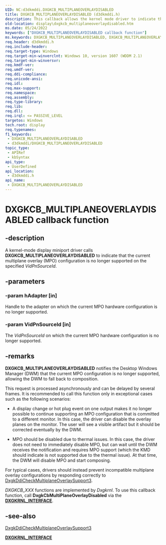 ```yaml
---
UID: NC:d3dkmddi.DXGKCB_MULTIPLANEOVERLAYDISABLED
title: DXGKCB_MULTIPLANEOVERLAYDISABLED (d3dkmddi.h)
description: This callback allows the kernel mode driver to indicate that the current multiplane overlay configuration is no longer supported on the specified VidPnSourceId.
old-location: display\dxgkcb_multiplaneoverlaydisabled.htm
ms.date: 05/24/2022
keywords: ["DXGKCB_MULTIPLANEOVERLAYDISABLED callback function"]
ms.keywords: DXGKCB_MULTIPLANEOVERLAYDISABLED, DXGKCB_MULTIPLANEOVERLAYDISABLED callback, DXGKCB_MULTIPLANEOVERLAYDISABLED callback function [Display Devices], d3dkmddi/DXGKCB_MULTIPLANEOVERLAYDISABLED, display.dxgkcb_multiplaneoverlaydisabled
req.header: d3dkmddi.h
req.include-header: 
req.target-type: Windows
req.target-min-winverclnt: Windows 10, version 1607 (WDDM 2.1)
req.target-min-winversvr: 
req.kmdf-ver: 
req.umdf-ver: 
req.ddi-compliance: 
req.unicode-ansi: 
req.idl: 
req.max-support: 
req.namespace: 
req.assembly: 
req.type-library: 
req.lib: 
req.dll: 
req.irql: <= PASSIVE_LEVEL
targetos: Windows
tech.root: display
req.typenames: 
f1_keywords:
 - DXGKCB_MULTIPLANEOVERLAYDISABLED
 - d3dkmddi/DXGKCB_MULTIPLANEOVERLAYDISABLED
topic_type:
 - APIRef
 - kbSyntax
api_type:
 - UserDefined
api_location:
 - d3dkmddi.h
api_name:
 - DXGKCB_MULTIPLANEOVERLAYDISABLED
---
```


# DXGKCB_MULTIPLANEOVERLAYDISABLED callback function

## -description

A kernel-mode display miniport driver calls **DXGKCB_MULTIPLANEOVERLAYDISABLED** to indicate that the current multiplane overlay (MPO) configuration is no longer supported on the specified *VidPnSourceId*.

## -parameters

### -param hAdapter [in]

Handle to the adapter on which the current MPO hardware configuration is no longer supported.

### -param VidPnSourceId [in]

The *VidPnSourceId* on which the current MPO hardware configuration is no longer supported.

## -remarks

**DXGKCB_MULTIPLANEOVERLAYDISABLED** notifies the Desktop Windows Manager (DWM) that the current MPO configuration is no longer supported, allowing the DWM to fall back to composition.

This request is processed asynchronously and can be delayed by several frames. It is recommended to call this function only in exceptional cases such as the following scenarios:

* A display change or hot plug event on one output makes it no longer possible to continue supporting an MPO configuration that is committed to a different monitor. In this case, the driver can disable the overlay planes on the monitor. The user will see a visible artifact but it should be corrected eventually by the DWM.

* MPO should be disabled due to thermal issues. In this case, the driver does not need to immediately disable MPO, but can wait until the DWM receives the notification and requires MPO support (which the KMD should indicate is not supported due to the thermal issue). At that time, the DWM will disable MPO and start composing.

 For typical cases, drivers should instead prevent incompatible multiplane overlay configurations by responding correctly to [DxgkDdiCheckMultiplaneOverlaySupport3](nc-d3dkmddi-dxgkddi_checkmultiplaneoverlaysupport3.md).

*DXGKCB_XXX* functions are implemented by *Dxgkrnl*. To use this callback function, call **DxgkCbMultiPlaneOverlayDisabled** via the [**DXGKRNL_INTERFACE**](../dispmprt/ns-dispmprt-_dxgkrnl_interface.md).

## -see-also

[DxgkDdiCheckMultiplaneOverlaySupport3](nc-d3dkmddi-dxgkddi_checkmultiplaneoverlaysupport3.md)

[**DXGKRNL_INTERFACE**](../dispmprt/ns-dispmprt-_dxgkrnl_interface.md)
